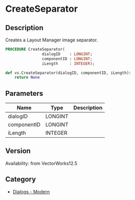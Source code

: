 # CreateSeparator

## Description
Creates a Layout Manager image separator.

```pascal
PROCEDURE CreateSeparator(
				dialogID    : LONGINT;
				componentID : LONGINT;
				iLength     : INTEGER);
```

```python
def vs.CreateSeparator(dialogID, componentID, iLength):
    return None
```

## Parameters
|Name|Type|Description|
|---|---|---|
|dialogID|LONGINT|   |
|componentID|LONGINT|   |
|iLength|INTEGER|   |

## Version
Availability: from VectorWorks12.5

## Category
* [Dialogs - Modern](../Categories/Dialogs%20-%20Modern.md)
